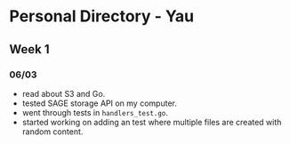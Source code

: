 # Personal Directory - Yau

## Week 1
### 06/03
- read about S3 and Go.
- tested SAGE storage API on my computer.
- went through tests in `handlers_test.go`.
- started working on adding an test where multiple files are created with random content.
